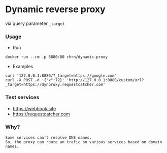# Dynamic reverse proxy 
via query parameter `_target`

### Usage
* Run
```
docker run --rm -p 8880:80 rhrn/dynamic-proxy
```

* Examples
```
curl '127.0.0.1:8880/?_target=https://google.com'
curl -X POST -d '{"x":72}' 'http://127.0.0.1:8880/custom/url?_target=https://dynproxy.requestcatcher.com'
```

### Test services
- https://webhook.site
- https://requestcatcher.com

### Why?
```
Some services can't resolve DNS names.
So, the proxy can route an trafic on various services based on domain names.
```
